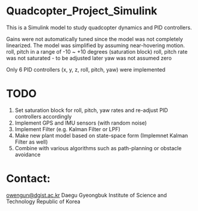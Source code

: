 # Quadcopter_Project_Simulink
This is a Simulink model to study quadcopter dynamics and PID controllers.

Gains were not automatically tuned since the model was not completely linearized.
The model was simplified by assuming near-hovering motion.
  roll, pitch in a range of -10 ~ +10 degrees (saturation block)
  roll, pitch rate was not saturated - to be adjusted later
  yaw was not assumed zero

Only 6 PID controllers (x, y, z, roll, pitch, yaw) were implemented

# TODO
1. Set saturation block for roll, pitch, yaw rates and re-adjust PID controllers accordingly
2. Implement GPS and IMU sensors (with random noise)
3. Implement Filter (e.g. Kalman Filter or LPF)
4. Make new plant model based on state-space form (Implemnet Kalman Filter as well)
5. Combine with various algorithms such as path-planning or obstacle avoidance 


# Contact:
owengun@dgist.ac.kr
Daegu Gyeongbuk Institute of Science and Technology
Republic of Korea
